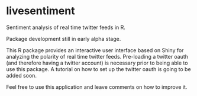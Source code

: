 # livesentiment

Sentiment analysis of real time twitter feeds in R.

Package development still in early alpha stage. 

This R package provides an interactive user interface based on Shiny for analyzing the polarity of real time twitter feeds.
Pre-loading a twitter oauth (and therefore having a twitter account) is necessary prior to being able to use this package.
A tutorial on how to set up the twitter oauth is going to be added soon.

Feel free to use this application and leave comments on how to improve it.
